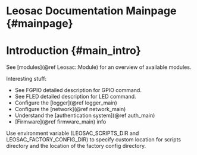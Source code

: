 Leosac Documentation Mainpage {#mainpage}
=========================================

Introduction {#main_intro}
=========================

See [modules](@ref Leosac::Module) for an overview of available modules.

Interesting stuff:
   + See FGPIO detailed description for GPIO command.
   + See FLED detailed description for LED command.
   + Configure the [logger](@ref logger_main)
   + Configure the [network](@ref network_main)
   + Understand the [authentication system](@ref auth_main)
   + [Firmware](@ref firmware_main) info
   
Use environment variable (LEOSAC_SCRIPTS_DIR and LEOSAC_FACTORY_CONFIG_DIR) to specify
custom location for scripts directory and the location of the factory config directory.
